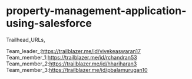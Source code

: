 # property-management-application-using-salesforce

Trailhead_URLs,

Team_leader_:https://trailblazer.me/id/vivekeaswaran17
Team_member_1:https://trailblazer.me/id/rchandran53
Team_member_2:https://trailblazer.me/id/hhariharan3
Team_member_3:https://trailblazer.me/id/pbalamurugan10
